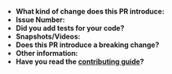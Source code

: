 - **What kind of change does this PR introduce:** <Add brief description about what problem you are solving.>
- **Issue Number:** <Add related issue number here.>
- **Did you add tests for your code?** <Yes or No. Note: Add unit tests or automation tests for your code.>
- **Snapshots/Videos:** <Add snapshots or videos wherever possible.>
- **Does this PR introduce a breaking change?** <Make sure this change does not break existing code functionality.>
- **Other information:** <Add extra information about this PR here>
- **Have you read the [contributing guide](https://github.com/may-tas/TextEditingApp/blob/main/CONTRIBUTING.md)?** <Yes or No>

